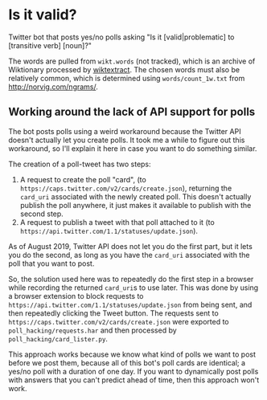 # Is it valid?

Twitter bot that posts yes/no polls asking "Is it \[valid|problematic\] to \[transitive verb\] \[noun\]?"

The words are pulled from `wikt.words` (not tracked), which is an archive of Wiktionary processed by [wiktextract](https://github.com/tatuylonen/wiktextract). The chosen words must also be relatively common, which is determined using `words/count_1w.txt` from http://norvig.com/ngrams/.

## Working around the lack of API support for polls

The bot posts polls using a weird workaround because the Twitter API doesn't actually let you create polls. It took me a while to figure out this workaround, so I'll explain it here in case you want to do something similar.

The creation of a poll-tweet has two steps:

1. A request to create the poll "card", (to `https://caps.twitter.com/v2/cards/create.json`), returning the `card_uri` associated with the newly created poll. This doesn't actually publish the poll anywhere, it just makes it available to publish with the second step.
2. A request to publish a tweet with that poll attached to it (to `https://api.twitter.com/1.1/statuses/update.json`).

As of August 2019, Twitter API does not let you do the first part, but it lets you do the second, as long as you have the `card_uri` associated with the poll that you want to post.

So, the solution used here was to repeatedly do the first step in a browser while recording the returned `card_uri`s to use later. This was done by using a browser extension to block requests to `https://api.twitter.com/1.1/statuses/update.json` from being sent, and then repeatedly clicking the Tweet button. The requests sent to `https://caps.twitter.com/v2/cards/create.json` were exported to `poll_hacking/requests.har` and then processed by `poll_hacking/card_lister.py`.

This approach works because we know what kind of polls we want to post before we post them, because all of this bot's poll cards are identical; a yes/no poll with a duration of one day. If you want to dynamically post polls with answers that you can't predict ahead of time, then this approach won't work.
